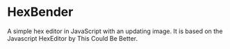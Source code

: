 HexBender
=================

A simple hex editor in JavaScript with an updating image.
It is based on the Javascript HexEditor by This Could Be Better.
